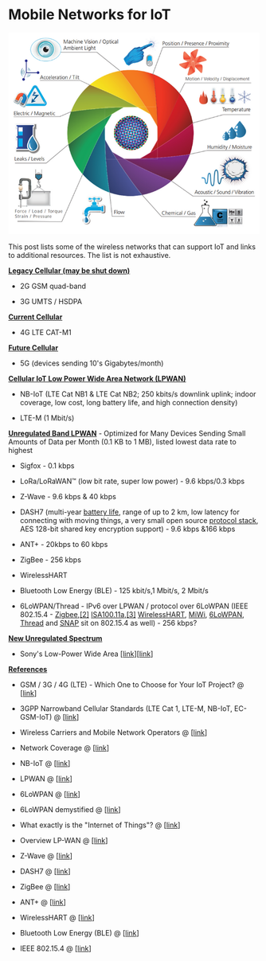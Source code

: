 # Mobile Networks for IoT

![iot_graphic](iot_graphic.png)

This post lists some of the wireless networks that can support IoT and links to additional resources. The list is not exhaustive.

**<u><span>Legacy Cellular (may be shut down)</span></u>**

-   2G GSM quad-band
    
-   3G UMTS / HSDPA
    

**<u><span>Current Cellular</span></u>**

-   4G LTE CAT-M1
    

**<u><span>Future Cellular</span></u>**

-   5G (devices sending 10's Gigabytes/month)
    

**<u><span>Cellular IoT Low Power Wide Area Network (LPWAN)</span></u>**

-   NB-IoT (LTE Cat NB1 & LTE Cat NB2; 250 kbits/s downlink uplink; indoor coverage, low cost, long battery life, and high connection density)
    
-   LTE-M (1 Mbit/s)
    

**<u><span>Unregulated Band LPWAN</span></u>** - Optimized for Many Devices Sending Small Amounts of Data per Month (0.1 KB to 1 MB), listed lowest data rate to highest

-   Sigfox - 0.1 kbps
    
-   LoRa/LoRaWAN™ (low bit rate, super low power) - 9.6 kbps/0.3 kbps
    
-   Z-Wave - 9.6 kbps & 40 kbps
    
-   DASH7 (multi-year [battery life](https://en.wikipedia.org/wiki/Battery_(electricity)#Battery_lifetime), range of up to 2 km, low latency for connecting with moving things, a very small open source [protocol stack](https://en.wikipedia.org/wiki/Protocol_stack), AES 128-bit shared key encryption support) - 9.6 kbps &166 kbps
    
-   ANT+ - 20kbps to 60 kbps
    
-   ZigBee - 256 kbps
    
-   WirelessHART
    
-   Bluetooth Low Energy (BLE) - 125 kbit/s,1 Mbit/s, 2 Mbit/s
    
-   6LoWPAN/Thread - IPv6 over LPWAN / protocol over 6LoWPAN (IEEE 802.15.4 - [Zigbee](https://en.wikipedia.org/wiki/Zigbee),[\[2\]](https://en.wikipedia.org/wiki/IEEE_802.15.4#cite_note-Zigbee-2) [ISA100.11a](https://en.wikipedia.org/wiki/ISA100.11a),[\[3\]](https://en.wikipedia.org/wiki/IEEE_802.15.4#cite_note-ISA100-3) [WirelessHART](https://en.wikipedia.org/wiki/WirelessHART), [MiWi](https://en.wikipedia.org/wiki/MiWi), [6LoWPAN](https://en.wikipedia.org/wiki/6LoWPAN), [Thread](https://en.wikipedia.org/wiki/Thread_(network_protocol)) and [<u><span>SNAP</span></u>](https://en.wikipedia.org/wiki/Subnetwork_Access_Protocol) sit on 802.15.4 as well) - 256 kbps?
    

**<u><span>New Unregulated Spectrum</span></u>**

-   Sony's Low-Power Wide Area \[[link](https://www.sony-semicon.co.jp/products_en/eltres/usecase.html)\]\[[link](https://www.engadget.com/2019/05/28/sony-built-an-iot-chip-with-a-60-mile-range/?guccounter=1&guce_referrer=aHR0cHM6Ly9zbGFzaGRvdC5vcmcv&guce_referrer_sig=AQAAAFd1KMPyzLovqEgZHdjFLjhn9s2jP228RURhmbLD3ywn5pYmuRvJT7n7iw2EgOQhoX2Ls8IW4gYQAx_apUSUQcbujmwMhsSuZpZ9sfabTcGo8iZEGySfEonEyZ76RYbnzOFd9S4Mev30Hn-0fBw3uQvBaagsMPV9NWaAi2cLT0de)\]
    

**<u><span>References</span></u>**

-   GSM / 3G / 4G (LTE) - Which One to Choose for Your IoT Project? @ \[[link](https://1ot.mobi/blog/gsm-3g-4g-lte-which-one-to-choose-for-your-iot-project)\]
    
-   3GPP Narrowband Cellular Standards (LTE Cat 1, LTE-M, NB-IoT, EC-GSM-IoT) @ \[[link](https://en.wikipedia.org/wiki/Narrowband_IoT)\]
    
-   Wireless Carriers and Mobile Network Operators @ \[[link](https://www.frequencycheck.com/carriers/)\]
    
-   Network Coverage @ \[[link](https://www.gsmarena.com/network-bands.php3)\]
    
-   NB-IoT @ \[[link](https://en.wikipedia.org/wiki/Narrowband_IoT)\]
    
-   LPWAN @ \[[link](https://en.wikipedia.org/wiki/LPWAN)\]
    
-   6LoWPAN @ \[[link](https://en.wikipedia.org/wiki/6LoWPAN)\]
    
-   6LoWPAN demystified @ \[[link](http://www.ti.com/lit/wp/swry013/swry013.pdf)\]
    
-   What exactly is the "Internet of Things"? @ \[[link](https://s3.amazonaws.com/postscapes/IoT-Harbor-Postscapes-Infographic.pdf)\]
    
-   Overview LP-WAN @ \[[link](https://fr.slideshare.net/MaartenWeyn1/overview-of-low-power-wide-area-networks)\]
    
-   Z-Wave @ \[[link](https://en.wikipedia.org/wiki/Z-Wave)\]
    
-   DASH7 @ \[[link](https://en.wikipedia.org/wiki/DASH7)\]
    
-   ZigBee @ \[[link](https://en.wikipedia.org/wiki/Zigbee)\]
    
-   ANT+ @ \[[link](https://en.wikipedia.org/wiki/ANT_(network))\]
    
-   WirelessHART @ \[[link](https://en.wikipedia.org/wiki/WirelessHART)\]
    
-   Bluetooth Low Energy (BLE) @ \[[link](https://en.wikipedia.org/wiki/Bluetooth_Low_Energy)\]
    
-   IEEE 802.15.4 @ \[[link](https://en.wikipedia.org/wiki/IEEE_802.15.4)\]